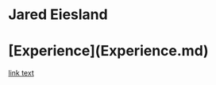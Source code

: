 # Jared Eiesland
<html>
  <Body>
    <h1>[Experience](Experience.md)</h1>
    <p><a href="./master/Curriculum-Vitae/Experience.md">link text</a></p>
   </body>
  </html>
